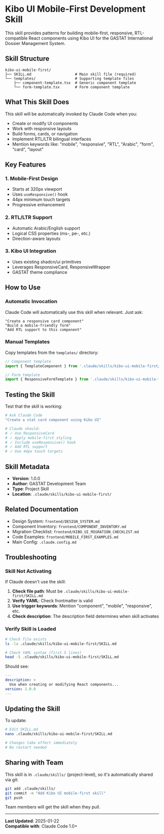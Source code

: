 # Kibo UI Mobile-First Development Skill

This skill provides patterns for building mobile-first, responsive, RTL-compatible React components using Kibo UI for the GASTAT International Dossier Management System.

## Skill Structure

```
kibo-ui-mobile-first/
├── SKILL.md                    # Main skill file (required)
└── templates/                  # Supporting template files
    ├── component-template.tsx  # Generic component template
    └── form-template.tsx       # Form component template
```

## What This Skill Does

This skill will be automatically invoked by Claude Code when you:
- Create or modify UI components
- Work with responsive layouts
- Build forms, cards, or navigation
- Implement RTL/LTR bilingual interfaces
- Mention keywords like: "mobile", "responsive", "RTL", "Arabic", "form", "card", "layout"

## Key Features

### 1. Mobile-First Design
- Starts at 320px viewport
- Uses `useResponsive()` hook
- 44px minimum touch targets
- Progressive enhancement

### 2. RTL/LTR Support
- Automatic Arabic/English support
- Logical CSS properties (ms-, pe-, etc.)
- Direction-aware layouts

### 3. Kibo UI Integration
- Uses existing shadcn/ui primitives
- Leverages ResponsiveCard, ResponsiveWrapper
- GASTAT theme compliance

## How to Use

### Automatic Invocation
Claude Code will automatically use this skill when relevant. Just ask:

```
"Create a responsive card component"
"Build a mobile-friendly form"
"Add RTL support to this component"
```

### Manual Templates
Copy templates from the `templates/` directory:

```typescript
// Component template
import { TemplateComponent } from '.claude/skills/kibo-ui-mobile-first/templates/component-template'

// Form template
import { ResponsiveFormTemplate } from '.claude/skills/kibo-ui-mobile-first/templates/form-template'
```

## Testing the Skill

Test that the skill is working:

```bash
# Ask Claude Code
"Create a stat card component using Kibo UI"

# Claude should:
# ✓ Use ResponsiveCard
# ✓ Apply mobile-first styling
# ✓ Include useResponsive() hook
# ✓ Add RTL support
# ✓ Use 44px touch targets
```

## Skill Metadata

- **Version**: 1.0.0
- **Author**: GASTAT Development Team
- **Type**: Project Skill
- **Location**: `.claude/skills/kibo-ui-mobile-first/`

## Related Documentation

- Design System: `frontend/DESIGN_SYSTEM.md`
- Component Inventory: `frontend/COMPONENT_INVENTORY.md`
- Migration Checklist: `frontend/KIBO_UI_MIGRATION_CHECKLIST.md`
- Code Examples: `frontend/MOBILE_FIRST_EXAMPLES.md`
- Main Config: `.claude.config.md`

## Troubleshooting

### Skill Not Activating

If Claude doesn't use the skill:

1. **Check file path**: Must be `.claude/skills/kibo-ui-mobile-first/SKILL.md`
2. **Verify YAML**: Check frontmatter is valid
3. **Use trigger keywords**: Mention "component", "mobile", "responsive", etc.
4. **Check description**: The description field determines when skill activates

### Verify Skill is Loaded

```bash
# Check file exists
ls -la .claude/skills/kibo-ui-mobile-first/SKILL.md

# Check YAML syntax (first 5 lines)
head -5 .claude/skills/kibo-ui-mobile-first/SKILL.md
```

Should see:
```yaml
---
description: >
  Use when creating or modifying React components...
version: 1.0.0
---
```

## Updating the Skill

To update:

```bash
# Edit SKILL.md
nano .claude/skills/kibo-ui-mobile-first/SKILL.md

# Changes take effect immediately
# No restart needed
```

## Sharing with Team

This skill is in `.claude/skills/` (project-level), so it's automatically shared via git:

```bash
git add .claude/skills/
git commit -m "Add Kibo UI mobile-first skill"
git push
```

Team members will get the skill when they pull.

---

**Last Updated**: 2025-01-22  
**Compatible with**: Claude Code 1.0+
